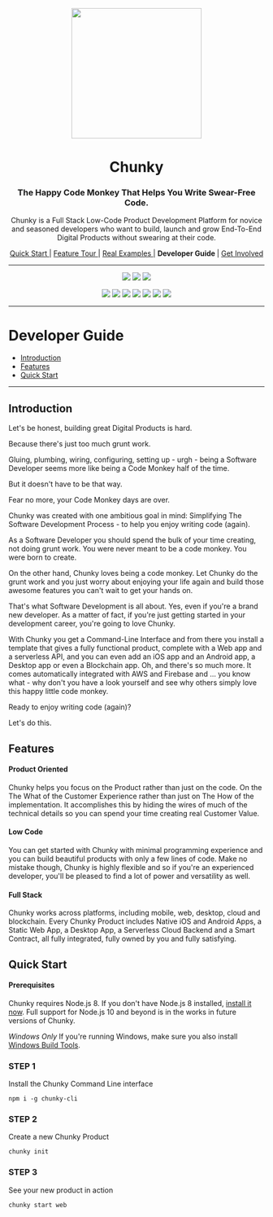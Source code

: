 <p align="center"> <img src="https://raw.githubusercontent.com/fluidtrends/chunky/master/logo.gif" width="256px"> </p>
<h1 align="center"> Chunky </h1>

<h3 align="center"> The Happy Code Monkey That Helps You Write Swear-Free Code. </h3>

<p align="center"> Chunky is a Full Stack Low-Code Product Development Platform for
novice and seasoned developers who want to build, launch and grow End-To-End Digital Products without swearing at their code. </p>

<p align="center">
<a href="../start/README.md"> Quick Start </a> |
<a href="../features/README.md"> Feature Tour </a> |
<a href="../examples/README.md"> Real Examples </a> |
<strong> Developer Guide </strong> |
<a href="../contrib/README.md"> Get Involved </a>
</p>

<hr/>

<p align="center">
<img src="https://circleci.com/gh/fluidtrends/chunky.svg?style=svg"/>
<img src="https://api.codeclimate.com/v1/badges/f6621e761f82f6c84f40/test_coverage"/>
<img src="https://api.codeclimate.com/v1/badges/f6621e761f82f6c84f40/maintainability"/>
</p>

<p align="center">
<img src="https://img.shields.io/npm/v/chunky-cli.svg?color=green&label=CLI&style=flat-square"/>
<img src="https://img.shields.io/npm/v/react-chunky.svg?color=green&label=universal&style=flat-square"/>
<img src="https://img.shields.io/npm/v/react-dom-chunky.svg?color=green&label=web&style=flat-square"/>
<img src="https://img.shields.io/npm/v/react-cloud-chunky.svg?color=green&label=cloud&style=flat-square"/>
<img src="https://img.shields.io/npm/v/react-native-chunky.svg?color=blue&label=mobile&style=flat-square"/>
<img src="https://img.shields.io/npm/v/react-electron-chunky.svg?color=blue&label=desktop&style=flat-square"/>
<img src="https://img.shields.io/npm/v/react-blockchain-chunky.svg?color=blue&label=blockchain&style=flat-square"/>
</p>

---

# Developer Guide

* [Introduction](#introduction)
* [Features](#features)
* [Quick Start](#quick-start)

---

## Introduction

Let's be honest, building great Digital Products is hard.

Because there's just too much grunt work.

Gluing, plumbing, wiring, configuring, setting up - urgh - being a Software Developer seems more like being a Code Monkey half of the time.

But it doesn't have to be that way.

Fear no more, your Code Monkey days are over.

Chunky was created with one ambitious goal in mind: Simplifying The Software Development Process - to help you enjoy writing code (again).

As a Software Developer you should spend the bulk of your time creating, not doing grunt work. You were never meant to be a code monkey. You were born to create.

On the other hand, Chunky loves being a code monkey. Let Chunky do the grunt work and you just worry about enjoying your life again and build those awesome features you can't wait to get your hands on.

That's what Software Development is all about. Yes, even if you're a brand new developer. As a matter of fact, if you're just getting started in your development career, you're going to love Chunky.

With Chunky you get a Command-Line Interface and from there you install a template that gives a fully functional product, complete with a Web app and a serverless API, and you can even add an iOS app and an Android app, a Desktop app or even a Blockchain app. Oh, and there's so much more. It comes automatically integrated with AWS and Firebase and ... you know what - why don't you have a look yourself and see why others simply love this happy little code monkey.

Ready to enjoy writing code (again)?

Let's do this.

## Features

#### Product Oriented

Chunky helps you focus on the Product rather than just on the code. On the The What of the Customer Experience rather than just on The How of the implementation. It accomplishes this by hiding the wires of much of the technical details so you can spend your time creating real Customer Value.

#### Low Code

You can get started with Chunky with minimal programming experience and you can build beautiful products with only a few lines of code. Make no mistake though, Chunky is highly flexible and so if you're an experienced developer, you'll be pleased to find a lot of power and versatility as well.

#### Full Stack

Chunky works across platforms, including mobile, web, desktop, cloud and blockchain. Every Chunky Product includes Native iOS and Android Apps, a Static Web App, a Desktop App, a Serverless Cloud Backend and a Smart Contract, all fully integrated, fully owned by you and fully satisfying.

## Quick Start

#### Prerequisites

Chunky requires Node.js 8. If you don't have Node.js 8 installed, [install it now](https://nodejs.org/dist/latest-v8.x/). Full support for Node.js 10 and beyond is in the works in future versions of Chunky.

*Windows Only* If you're running Windows, make sure you also install [Windows Build Tools](https://www.npmjs.com/package/windows-build-tools).

### STEP 1

Install the Chunky Command Line interface

```
npm i -g chunky-cli
```

### STEP 2

Create a new Chunky Product

```
chunky init
```

### STEP 3

See your new product in action

```
chunky start web
```
